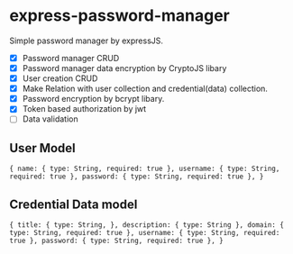 # express-password-manager

Simple password manager by expressJS.

- [x] Password manager CRUD
- [x] Password manager data encryption by CryptoJS libary
- [x] User creation CRUD
- [x] Make Relation with user collection and credential(data) collection.
- [x] Password encryption by bcrypt libary.
- [x] Token based authorization by jwt
- [ ] Data validation

## User Model

`{ name: { type: String, required: true }, username: { type: String, required: true }, password: { type: String, required: true }, } `

## Credential Data model

`{ title: { type: String, }, description: { type: String }, domain: { type: String, required: true }, username: { type: String, required: true }, password: { type: String, required: true }, }`
